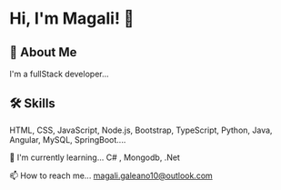 
# Hi, I'm Magali! 👋


## 🚀 About Me
I'm a fullStack developer...


## 🛠 Skills
HTML, CSS, JavaScript, Node.js, Bootstrap, TypeScript, Python, Java, Angular, MySQL, SpringBoot....




🧠 I'm currently learning... C# , Mongodb, .Net

📫 How to reach me... magali.galeano10@outlook.com




